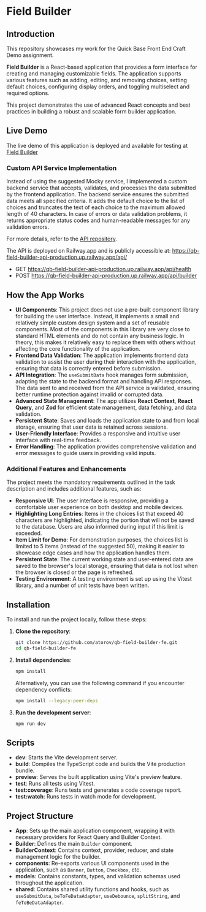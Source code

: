 # Field Builder

## Introduction

This repository showcases my work for the Quick Base Front End Craft Demo assignment.

**Field Builder** is a React-based application that provides a form interface for creating and managing customizable fields. The application supports various features such as adding, editing, and removing choices, setting default choices, configuring display orders, and toggling multiselect and required options.

This project demonstrates the use of advanced React concepts and best practices in building a robust and scalable form builder application.

## Live Demo

The live demo of this application is deployed and available for testing at [Field Builder](https://field-builder.surge.sh/)

### Custom API Service Implementation

Instead of using the suggested Mocky service, I implemented a custom backend service that accepts, validates, and processes the data submitted by the frontend application. The backend service ensures the submitted data meets all specified criteria. It adds the default choice to the list of choices and truncates the text of each choice to the maximum allowed length of 40 characters. In case of errors or data validation problems, it returns appropriate status codes and human-readable messages for any validation errors.

For more details, refer to the [API repository](https://github.com/atorov/qb-field-builder-api).

The API is deployed on Railway.app and is publicly accessible at: <https://qb-field-builder-api-production.up.railway.app/api/>

-   GET <https://qb-field-builder-api-production.up.railway.app/api/health>
-   POST <https://qb-field-builder-api-production.up.railway.app/api/builder>

## How the App Works

-   **UI Components**: This project does not use a pre-built component library for building the user interface. Instead, it implements a small and relatively simple custom design system and a set of reusable components. Most of the components in this library are very close to standard HTML elements and do not contain any business logic. In theory, this makes it relatively easy to replace them with others without affecting the core functionality of the application.
-   **Frontend Data Validation**: The application implements frontend data validation to assist the user during their interaction with the application, ensuring that data is correctly entered before submission.
-   **API Integration**: The `useSubmitData` hook manages form submission, adapting the state to the backend format and handling API responses. The data sent to and received from the API service is validated, ensuring better runtime protection against invalid or corrupted data.
-   **Advanced State Management**: The app utilizes **React Context**, **React Query**, and **Zod** for efficient state management, data fetching, and data validation.
-   **Persistent State**: Saves and loads the application state to and from local storage, ensuring that user data is retained across sessions.
-   **User-Friendly Interface**: Provides a responsive and intuitive user interface with real-time feedback.
-   **Error Handling**: The application provides comprehensive validation and error messages to guide users in providing valid inputs.

### Additional Features and Enhancements

The project meets the mandatory requirements outlined in the task description and includes additional features, such as:

-   **Responsive UI**: The user interface is responsive, providing a comfortable user experience on both desktop and mobile devices.
-   **Highlighting Long Entries**: Items in the choices list that exceed 40 characters are highlighted, indicating the portion that will not be saved to the database. Users are also informed during input if this limit is exceeded.
-   **Item Limit for Demo**: For demonstration purposes, the choices list is limited to 5 items (instead of the suggested 50), making it easier to showcase edge cases and how the application handles them.
-   **Persistent State**: The current working state and user-entered data are saved to the browser's local storage, ensuring that data is not lost when the browser is closed or the page is refreshed.
-   **Testing Environment**: A testing environment is set up using the Vitest library, and a number of unit tests have been written.

## Installation

To install and run the project locally, follow these steps:

1. **Clone the repository**:

    ```sh
    git clone https://github.com/atorov/qb-field-builder-fe.git
    cd qb-field-builder-fe
    ```

2. **Install dependencies**:

    ```sh
    npm install
    ```

    Alternatively, you can use the following command if you encounter dependency conflicts:

    ```sh
    npm install --legacy-peer-deps
    ```

3. **Run the development server**:

    ```sh
    npm run dev
    ```

## Scripts

-   **dev**: Starts the Vite development server.
-   **build**: Compiles the TypeScript code and builds the Vite production bundle.
-   **preview**: Serves the built application using Vite's preview feature.
-   **test**: Runs all tests using Vitest.
-   **test:coverage**: Runs tests and generates a code coverage report.
-   **test:watch**: Runs tests in watch mode for development.

## Project Structure

-   **App**: Sets up the main application component, wrapping it with necessary providers for React Query and Builder Context.
-   **Builder**: Defines the main `Builder` component.
-   **BuilderContext**: Contains context, provider, reducer, and state management logic for the builder.
-   **components**: Re-exports various UI components used in the application, such as `Banner`, `Button`, `Checkbox`, etc.
-   **models**: Contains constants, types, and validation schemas used throughout the application.
-   **shared**: Contains shared utility functions and hooks, such as `useSubmitData`, `beToFeDataAdapter`, `useDebounce`, `splitString`, and `feToBeDataAdapter`.
